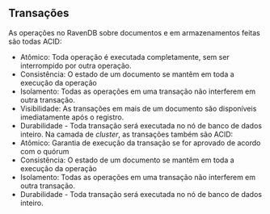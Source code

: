 ## Transações
As operações no RavenDB sobre documentos e em armazenamentos feitas são todas ACID:
 - Atômico: Toda operação é executada completamente, sem ser interrompido por outra operação.
 - Consistência: O estado de um documento se mantêm em toda a execução da operação
 - Isolamento: Todas as operações em uma transação não interferem em outra transação.
 - Visibilidade: As transações em mais de um documento são disponíveis imediatamente após o registro. 
 - Durabilidade - Toda transação será executada no nó de banco de dados inteiro.
Na camada de *cluster*, as transações também são ACID:
 - Atômico: Garantia de execução da transação se for aprovado de acordo com o quórum
 - Consistência: O estado de um documento se mantêm em toda a execução da operação
 - Isolamento: Todas as operações em uma transação não interferem em outra transação.
 - Durabilidade - Toda transação será executada no nó de banco de dados inteiro.
<!--stackedit_data:
eyJoaXN0b3J5IjpbLTcyNTI1ODkwMywzNjUzODcxOTQsLTI2MD
UyMTc3OF19
-->